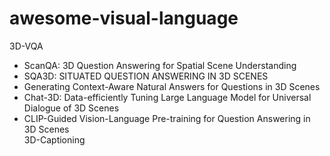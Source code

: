 # awesome-visual-language
3D-VQA  
- ScanQA: 3D Question Answering for Spatial Scene Understanding
- SQA3D: SITUATED QUESTION ANSWERING IN 3D SCENES
- Generating Context-Aware Natural Answers for Questions in 3D Scenes
- Chat-3D: Data-efficiently Tuning Large Language Model for Universal Dialogue of 3D Scenes
- CLIP-Guided Vision-Language Pre-training for Question Answering in 3D Scenes  
3D-Captioning
